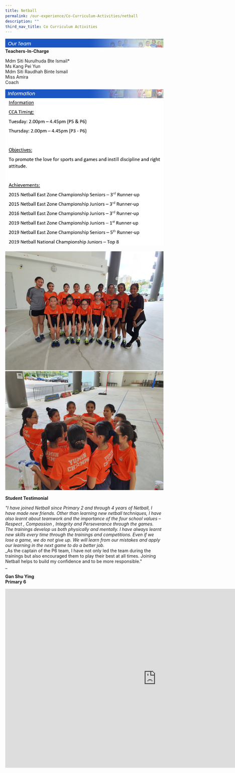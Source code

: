 ```yaml
---
title: Netball
permalink: /our-experience/Co-Curriculum-Activities/netball
description: ""
third_nav_title: Co Curriculum Activities
---
```

![](/images/ourteam_netball.png)
**Teachers-In-Charge**  
  
Mdm Siti Nurulhuda Bte Ismail\*  
Ms Kang Pei Yun  
Mdm Siti Raudhah Binte Ismail  
Miss Amira  
Coach

![](/images/information_netball.png)
![](/images/Netball%20Info.jpeg)

![](/images/netball1.jpeg)
![](/images/netball2.jpeg)

**Student Testimonial**  

_"I have joined Netball since Primary 2 and through 4 years of Netball, I have made new friends. Other than learning new netball techniques, I have also learnt about teamwork and the importance of the four school values – Respect , Compassion , Integrity and Perseverance through the games._  
_The trainings develop us both physically and mentally. I have always learnt new skills every time through the trainings and competitions. Even if we lose a game, we do not give up. We will learn from our mistakes and apply our learning in the next game to do a better job._  
_As the captain of the P6 team, I have not only led the team during the trainings but also encouraged them to play their best at all times. Joining Netball helps to build my confidence and to be more responsible."  
_  

**Gan Shu Ying&nbsp;  
Primary 6**

<iframe allowfullscreen="true" height="569" width="960" frameborder="0" src="https://docs.google.com/presentation/d/e/2PACX-1vScW05EjOoxUdB--Kd8TAqgVsiquLkdSOvOmbfDmQ0FDEQGsRQtf1k4nJmlKCXWaTfVZXbEvdEdrN-5/embed?start=false&amp;loop=false&amp;delayms=3000"></iframe>